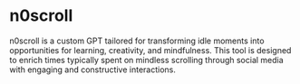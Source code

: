 # n0scroll
n0scroll is a custom GPT tailored for transforming idle moments into opportunities for learning, creativity, and mindfulness. This tool is designed to enrich times typically spent on mindless scrolling through social media with engaging and constructive interactions.
